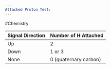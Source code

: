 ```yaml
---
Attached Proton Test:
---
```

#Chemistry 

| Signal Direction | Number of H Attached  |
| ---------------- | --------------------- |
| Up               | 2                     |
| Down             | 1 or 3                |
| None             | 0 (quaternary carbon) |
